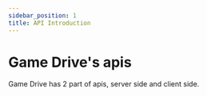 ```yaml
---
sidebar_position: 1
title: API Introduction
---
```


# Game Drive's apis
Game Drive has 2 part of apis, server side and client side.
